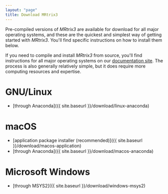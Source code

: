 ```yaml
---
layout: "page"
title: Download MRtrix3
---
```


Pre-compiled versions of *MRtrix3* are available for download for all major
operating systems, and these are the quickest and simplest way of getting
started with *MRtrix3*. You'll find specific instructions on how to install
them below. 

If you need to compile and install *MRtrix3* from source, you'll find
instructions for all major operating systems on our [documentation
site](https://mrtrix.readthedocs.io/en/latest/installation/build_from_source.html).
The process is also generally relatively simple, but it does require more
computing resources and expertise.

GNU/Linux
=========

- [through Anaconda]({{ site.baseurl }}/download/linux-anaconda)


macOS
=====

- [application package installer (recommended)]({{ site.baseurl }}/download/macos-application)
- [through Anaconda]({{ site.baseurl }}/download/macos-anaconda)

Microsoft Windows
=================

- [through MSYS2]({{ site.baseurl }}/download/windows-msys2)
